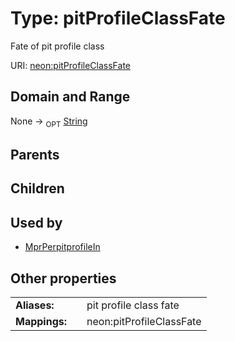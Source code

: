 
# Type: pitProfileClassFate


Fate of pit profile class

URI: [neon:pitProfileClassFate](https://data.neonscience.org/pitProfileClassFate)


## Domain and Range

None ->  <sub>OPT</sub> [String](types/String.md)

## Parents


## Children


## Used by

 * [MprPerpitprofileIn](MprPerpitprofileIn.md)

## Other properties

|  |  |  |
| --- | --- | --- |
| **Aliases:** | | pit profile class fate |
| **Mappings:** | | neon:pitProfileClassFate |

